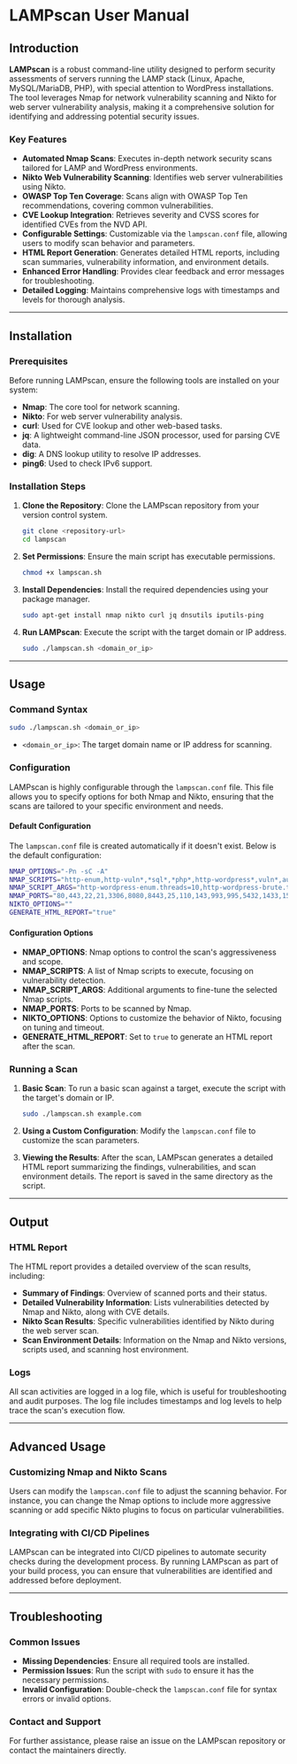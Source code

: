 # **LAMPscan User Manual**

## **Introduction**

**LAMPscan** is a robust command-line utility designed to perform security assessments of servers running the LAMP stack (Linux, Apache, MySQL/MariaDB, PHP), with special attention to WordPress installations. The tool leverages Nmap for network vulnerability scanning and Nikto for web server vulnerability analysis, making it a comprehensive solution for identifying and addressing potential security issues.

### **Key Features**

- **Automated Nmap Scans**: Executes in-depth network security scans tailored for LAMP and WordPress environments.
- **Nikto Web Vulnerability Scanning**: Identifies web server vulnerabilities using Nikto.
- **OWASP Top Ten Coverage**: Scans align with OWASP Top Ten recommendations, covering common vulnerabilities.
- **CVE Lookup Integration**: Retrieves severity and CVSS scores for identified CVEs from the NVD API.
- **Configurable Settings**: Customizable via the `lampscan.conf` file, allowing users to modify scan behavior and parameters.
- **HTML Report Generation**: Generates detailed HTML reports, including scan summaries, vulnerability information, and environment details.
- **Enhanced Error Handling**: Provides clear feedback and error messages for troubleshooting.
- **Detailed Logging**: Maintains comprehensive logs with timestamps and levels for thorough analysis.

---

## **Installation**

### **Prerequisites**

Before running LAMPscan, ensure the following tools are installed on your system:

- **Nmap**: The core tool for network scanning.
- **Nikto**: For web server vulnerability analysis.
- **curl**: Used for CVE lookup and other web-based tasks.
- **jq**: A lightweight command-line JSON processor, used for parsing CVE data.
- **dig**: A DNS lookup utility to resolve IP addresses.
- **ping6**: Used to check IPv6 support.

### **Installation Steps**

1. **Clone the Repository**: Clone the LAMPscan repository from your version control system.

   ```bash
   git clone <repository-url>
   cd lampscan
   ```

2. **Set Permissions**: Ensure the main script has executable permissions.

   ```bash
   chmod +x lampscan.sh
   ```

3. **Install Dependencies**: Install the required dependencies using your package manager.

   ```bash
   sudo apt-get install nmap nikto curl jq dnsutils iputils-ping
   ```

4. **Run LAMPscan**: Execute the script with the target domain or IP address.

   ```bash
   sudo ./lampscan.sh <domain_or_ip>
   ```

---

## **Usage**

### **Command Syntax**

```bash
sudo ./lampscan.sh <domain_or_ip>
```

- `<domain_or_ip>`: The target domain name or IP address for scanning.

### **Configuration**

LAMPscan is highly configurable through the `lampscan.conf` file. This file allows you to specify options for both Nmap and Nikto, ensuring that the scans are tailored to your specific environment and needs.

#### **Default Configuration**

The `lampscan.conf` file is created automatically if it doesn't exist. Below is the default configuration:

```bash
NMAP_OPTIONS="-Pn -sC -A"
NMAP_SCRIPTS="http-enum,http-vuln*,*sql*,*php*,http-wordpress*,vuln*,auth*,*apache*,*ssh*,*ftp*,dns*,smb*,firewall*,ssl-enum-ciphers,ssl-cert,http-sql-injection,http-methods,http-auth,http-rfi-spider,http-phpmyadmin-dir-traversal,http-config-backup,http-vhosts,vulners,ssh-auth-methods"
NMAP_SCRIPT_ARGS="http-wordpress-enum.threads=10,http-wordpress-brute.threads=10,ftp-anon.maxlist=10"
NMAP_PORTS="80,443,22,21,3306,8080,8443,25,110,143,993,995,5432,1433,1521,389,636,53,445,1194,500,4500"
NIKTO_OPTIONS=""
GENERATE_HTML_REPORT="true"
```

#### **Configuration Options**

- **NMAP_OPTIONS**: Nmap options to control the scan's aggressiveness and scope.
- **NMAP_SCRIPTS**: A list of Nmap scripts to execute, focusing on vulnerability detection.
- **NMAP_SCRIPT_ARGS**: Additional arguments to fine-tune the selected Nmap scripts.
- **NMAP_PORTS**: Ports to be scanned by Nmap.
- **NIKTO_OPTIONS**: Options to customize the behavior of Nikto, focusing on tuning and timeout.
- **GENERATE_HTML_REPORT**: Set to `true` to generate an HTML report after the scan.

### **Running a Scan**

1. **Basic Scan**: To run a basic scan against a target, execute the script with the target's domain or IP.

   ```bash
   sudo ./lampscan.sh example.com
   ```

2. **Using a Custom Configuration**: Modify the `lampscan.conf` file to customize the scan parameters.

3. **Viewing the Results**: After the scan, LAMPscan generates a detailed HTML report summarizing the findings, vulnerabilities, and scan environment details. The report is saved in the same directory as the script.

---

## **Output**

### **HTML Report**

The HTML report provides a detailed overview of the scan results, including:

- **Summary of Findings**: Overview of scanned ports and their status.
- **Detailed Vulnerability Information**: Lists vulnerabilities detected by Nmap and Nikto, along with CVE details.
- **Nikto Scan Results**: Specific vulnerabilities identified by Nikto during the web server scan.
- **Scan Environment Details**: Information on the Nmap and Nikto versions, scripts used, and scanning host environment.

### **Logs**

All scan activities are logged in a log file, which is useful for troubleshooting and audit purposes. The log file includes timestamps and log levels to help trace the scan's execution flow.

---

## **Advanced Usage**

### **Customizing Nmap and Nikto Scans**

Users can modify the `lampscan.conf` file to adjust the scanning behavior. For instance, you can change the Nmap options to include more aggressive scanning or add specific Nikto plugins to focus on particular vulnerabilities.

### **Integrating with CI/CD Pipelines**

LAMPscan can be integrated into CI/CD pipelines to automate security checks during the development process. By running LAMPscan as part of your build process, you can ensure that vulnerabilities are identified and addressed before deployment.

---

## **Troubleshooting**

### **Common Issues**

- **Missing Dependencies**: Ensure all required tools are installed.
- **Permission Issues**: Run the script with `sudo` to ensure it has the necessary permissions.
- **Invalid Configuration**: Double-check the `lampscan.conf` file for syntax errors or invalid options.

### **Contact and Support**

For further assistance, please raise an issue on the LAMPscan repository or contact the maintainers directly.